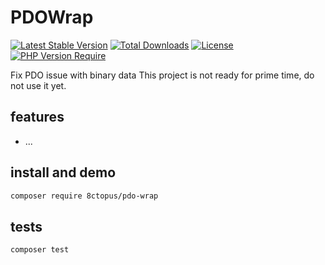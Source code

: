 # PDOWrap

[![Latest Stable Version](http://poser.pugx.org/8ctopus/pdo-wrap/v)](https://packagist.org/packages/8ctopus/pdo-wrap)
[![Total Downloads](http://poser.pugx.org/8ctopus/pdo-wrap/downloads)](https://packagist.org/packages/8ctopus/pdo-wrap)
[![License](http://poser.pugx.org/8ctopus/pdo-wrap/license)](https://packagist.org/packages/8ctopus/pdo-wrap)
[![PHP Version Require](http://poser.pugx.org/8ctopus/pdo-wrap/require/php)](https://packagist.org/packages/8ctopus/pdo-wrap)

Fix PDO issue with binary data
This project is not ready for prime time, do not use it yet.

## features

- ...

## install and demo

```sh
composer require 8ctopus/pdo-wrap
```

## tests

```sh
composer test
```
